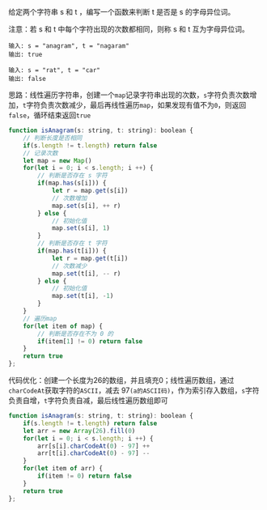 给定两个字符串 s 和 t ，编写一个函数来判断 t 是否是 s 的字母异位词。

注意：若 s 和 t 中每个字符出现的次数都相同，则称 s 和 t 互为字母异位词。

```
输入: s = "anagram", t = "nagaram"
输出: true

输入: s = "rat", t = "car"
输出: false
```

思路：线性遍历字符串，创建一个`map`记录字符串出现的次数，`s`字符负责次数增加，`t`字符负责次数减少，最后再线性遍历`map`，如果发现有值不为`0`，则返回`false`，循环结束返回`true`

```js
function isAnagram(s: string, t: string): boolean {
    // 判断长度是否相同
    if(s.length != t.length) return false
    // 记录次数
    let map = new Map()
    for(let i = 0; i < s.length; i ++) {
        // 判断是否存在 s 字符
        if(map.has(s[i])) {
            let r = map.get(s[i])
            // 次数增加
            map.set(s[i], ++ r)
        } else {
            // 初始化值
            map.set(s[i], 1)
        }
		// 判断是否存在 t 字符
        if(map.has(t[i])) {
            let r = map.get(t[i])
            // 次数减少
            map.set(t[i], -- r)
        } else {
            // 初始化值
            map.set(t[i], -1)
        }
    }
	// 遍历map
    for(let item of map) {
        // 判断是否存在不为 0 的
        if(item[1] != 0) return false
    }
    return true
};
```

代码优化：创建一个长度为26的数组，并且填充0；线性遍历数组，通过`charCodeAt`获取字符的`ASCII`，减去 97`(a的ASCII码)`，作为索引存入数组，`s`字符负责自增，`t`字符负责自减，最后线性遍历数组即可

```js
function isAnagram(s: string, t: string): boolean {
    if(s.length != t.length) return false
    let arr = new Array(26).fill(0)
    for(let i = 0; i < s.length; i ++) {
        arr[s[i].charCodeAt(0) - 97] ++
        arr[t[i].charCodeAt(0) - 97] --
    }
    for(let item of arr) {
        if(item != 0) return false
    }
    return true
};
```

